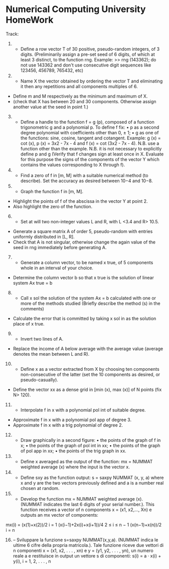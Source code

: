 # Numerical Computing University HomeWork 
Track:
1. - Define a row vector T of 30 positive, pseudo-random integers, of 3 digits. (Preliminarily assign a pre-set seed of 6 digits, of which at least 3 distinct, to the function rng. Example: >> rng (143362); do not use 143362 and don't use consecutive digit sequences like 123456, 456789, 765432, etc)

2. - Name X the vector obtained by ordering the vector T and eliminating it then any repetitions and all components multiples of 6.
- Define m and M respectively as the minimum and maximum of X.
- (check that X has between 20 and 30 components. Otherwise assign another value at the seed in point 1.)

3. - Define a handle to the function f = g (p), composed of a function trigonometric g and a polynomial p.
To define f fix:
• p as a second degree polynomial with coefficients other than 0, ± 1;
• g as one of the functions: sine, cosine, tangent and cotangent.
Example: g (x) = cot (x), p (x) = 3x2 - 7x - 4 and f (x) = cot (3x2 - 7x - 4).
N.B. use a function other than the example.
N.B. it is not necessary to explicitly define p and g
(Verify that f changes sign at least once in X. Evaluate for this purpose
the signs of the components of the vector Y which contains the values corresponding to X
through f).

4. - Find a zero of f in [m, M] with a suitable numerical method (to describe). Set the accuracy as desired between 10−4 and 10−8.

5. - Graph the function f in [m, M].
- Highlight the points of f of the abscissa in the vector Y at point 2.
- Also highlight the zero of the function.

6. - Set at will two non-integer values L and R, with L <3.4 and R> 10.5.
- Generate a square matrix A of order 5, pseudo-random with entries uniformly distributed in [L, R].
- Check that A is not singular, otherwise change the again value of the seed in rng immediately before generating A.

7. - Generate a column vector, to be named x true, of 5 components whole in an interval of your choice.
- Determine the column vector b so that x true is the solution of linear system Ax true = b

8. - Call x sol the solution of the system Ax = b calculated with one or more of the methods studied (Briefly describe the method (s) in the comments)
- Calculate the error that is committed by taking x sol in as the solution place of x true.

9. - Invert two lines of A.
- Replace the income of A below average with the average value (average denotes the mean between L and R).

10. - Define x as a vector extracted from X by choosing ten components non-consecutive of the latter (set the 10 components as desired, or pseudo-casually).
- Define the vector xx as a dense grid in [min (x), max (x)] of N points (fix N> 120).

11. - Interpolate f in x with a polynomial pol int of suitable degree.
- Approximate f in x with a polynomial pol app of degree 3.
- Approximate f in x with a trig polynomial of degree 2.

12. - Draw graphically in a second figure:
• the points of the graph of f in x;
• the points of the graph of pol int in xx;
• the points of the graph of pol app in xx;
• the points of the trig graph in xx.

13. - Define x averaged as the output of the function:
mx = NUMMAT weighted average (x) where the input is the vector x.

14. - Define sxy as the function output:
s = saxpy NUMMAT (x, y, a) where x and y are the two vectors previously defined and a is a number real chosen at random.

15. - Develop the function mx = NUMMAT weighted average (x). (NUMMAT indicates the last 6 digits of your serial number.).
This function receives a vector of n components x = (x1, x2,..., Xn) e outputs an mx vector of components:
        
mx(i) = (x(1)+x(2))/2             i = 1
        (x(i−1)+2x(i)+x(i+1))/4   2 ≤ i ≤ n − 1
        (x(n−1)+x(n))/2            i = n
        
16. – Sviluppare la funzione s=saxpy NUMMAT(x,y,a). (NUMMAT indica le ultime 6 cifre della propria matricola.).
Tale funzione riceve due vettori di n componenti x = (x1, x2, . . . , xn) e y = (y1, y2, . . . , yn), un numero reale a e restituisce in output un vettore s di componenti:
        s(i) = a · x(i) + y(i), i = 1, 2, . . . , n
